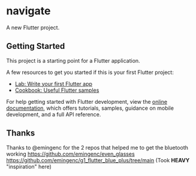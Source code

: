 # navigate

A new Flutter project.

## Getting Started

This project is a starting point for a Flutter application.

A few resources to get you started if this is your first Flutter project:

- [Lab: Write your first Flutter app](https://docs.flutter.dev/get-started/codelab)
- [Cookbook: Useful Flutter samples](https://docs.flutter.dev/cookbook)

For help getting started with Flutter development, view the
[online documentation](https://docs.flutter.dev/), which offers tutorials,
samples, guidance on mobile development, and a full API reference.

## Thanks
Thanks to @emingenc for the 2 repos that helped me to get the bluetooth working
https://github.com/emingenc/even_glasses
https://github.com/emingenc/g1_flutter_blue_plus/tree/main (Took **HEAVY** "inspiration" here)